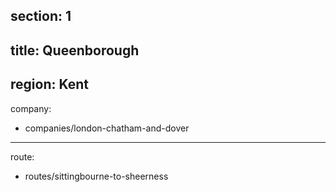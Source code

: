 section: 1
----
title: Queenborough
----
region: Kent
----
company:
- companies/london-chatham-and-dover
----
route:
- routes/sittingbourne-to-sheerness
